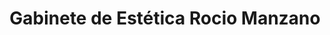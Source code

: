 ---
title: "Gabinete de Estética Rocio Manzano"
url: /toledo/gabinete-de-estetica-rocio-manzano/
shop: Kosmetik
---